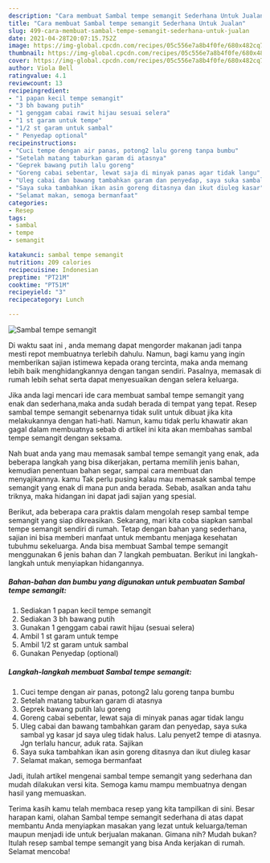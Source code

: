 ```yaml
---
description: "Cara membuat Sambal tempe semangit Sederhana Untuk Jualan"
title: "Cara membuat Sambal tempe semangit Sederhana Untuk Jualan"
slug: 499-cara-membuat-sambal-tempe-semangit-sederhana-untuk-jualan
date: 2021-04-28T20:07:15.752Z
image: https://img-global.cpcdn.com/recipes/05c556e7a8b4f0fe/680x482cq70/sambal-tempe-semangit-foto-resep-utama.jpg
thumbnail: https://img-global.cpcdn.com/recipes/05c556e7a8b4f0fe/680x482cq70/sambal-tempe-semangit-foto-resep-utama.jpg
cover: https://img-global.cpcdn.com/recipes/05c556e7a8b4f0fe/680x482cq70/sambal-tempe-semangit-foto-resep-utama.jpg
author: Viola Bell
ratingvalue: 4.1
reviewcount: 13
recipeingredient:
- "1 papan kecil tempe semangit"
- "3 bh bawang putih"
- "1 genggam cabai rawit hijau sesuai selera"
- "1 st garam untuk tempe"
- "1/2 st garam untuk sambal"
- " Penyedap optional"
recipeinstructions:
- "Cuci tempe dengan air panas, potong2 lalu goreng tanpa bumbu"
- "Setelah matang taburkan garam di atasnya"
- "Geprek bawang putih lalu goreng"
- "Goreng cabai sebentar, lewat saja di minyak panas agar tidak langu"
- "Uleg cabai dan bawang tambahkan garam dan penyedap, saya suka sambal yg kasar jd saya uleg tidak halus. Lalu penyet2 tempe di atasnya. Jgn terlalu hancur, aduk rata. Sajikan"
- "Saya suka tambahkan ikan asin goreng ditasnya dan ikut diuleg kasar"
- "Selamat makan, semoga bermanfaat"
categories:
- Resep
tags:
- sambal
- tempe
- semangit

katakunci: sambal tempe semangit 
nutrition: 209 calories
recipecuisine: Indonesian
preptime: "PT21M"
cooktime: "PT51M"
recipeyield: "3"
recipecategory: Lunch

---
```



![Sambal tempe semangit](https://img-global.cpcdn.com/recipes/05c556e7a8b4f0fe/680x482cq70/sambal-tempe-semangit-foto-resep-utama.jpg)

Di waktu  saat ini , anda memang dapat mengorder makanan jadi tanpa mesti repot membuatnya terlebih dahulu. Namun, bagi kamu yang ingin memberikan sajian istimewa kepada orang tercinta, maka anda memang lebih baik menghidangkannya dengan tangan sendiri. Pasalnya, memasak di rumah lebih sehat serta dapat menyesuaikan dengan selera keluarga.

Jika anda lagi mencari ide cara membuat sambal tempe semangit yang enak dan sederhana,maka anda sudah berada di tempat yang tepat. Resep sambal tempe semangit  sebenarnya tidak sulit untuk dibuat jika kita melakukannya dengan hati-hati. Namun, kamu tidak perlu khawatir akan gagal dalam membuatnya 
sebab di artikel ini kita akan membahas sambal tempe semangit dengan seksama.  



Nah buat anda yang mau memasak sambal tempe semangit yang enak, ada beberapa langkah yang bisa dikerjakan, pertama memilih jenis bahan, kemudian penentuan bahan segar, sampai cara membuat dan menyajikannya. kamu Tak perlu pusing kalau mau memasak sambal tempe semangit yang enak di mana pun anda berada. Sebab, asalkan anda  tahu triknya, maka hidangan ini dapat jadi sajian yang spesial.

Berikut, ada beberapa cara praktis  dalam mengolah resep sambal tempe semangit yang siap dikreasikan. Sekarang, mari kita coba siapkan sambal tempe semangit sendiri di rumah. Tetap dengan bahan yang sederhana, sajian ini bisa memberi manfaat untuk membantu menjaga kesehatan tubuhmu sekeluarga. Anda bisa membuat Sambal tempe semangit menggunakan 6 jenis bahan dan 7 langkah pembuatan. Berikut ini langkah-langkah untuk menyiapkan hidangannya.

<!--inarticleads1-->

##### Bahan-bahan dan bumbu yang digunakan untuk pembuatan Sambal tempe semangit:

1. Sediakan 1 papan kecil tempe semangit
1. Sediakan 3 bh bawang putih
1. Gunakan 1 genggam cabai rawit hijau (sesuai selera)
1. Ambil 1 st garam untuk tempe
1. Ambil 1/2 st garam untuk sambal
1. Gunakan  Penyedap (optional)




<!--inarticleads2-->

##### Langkah-langkah membuat Sambal tempe semangit:

1. Cuci tempe dengan air panas, potong2 lalu goreng tanpa bumbu
1. Setelah matang taburkan garam di atasnya
1. Geprek bawang putih lalu goreng
1. Goreng cabai sebentar, lewat saja di minyak panas agar tidak langu
1. Uleg cabai dan bawang tambahkan garam dan penyedap, saya suka sambal yg kasar jd saya uleg tidak halus. Lalu penyet2 tempe di atasnya. Jgn terlalu hancur, aduk rata. Sajikan
1. Saya suka tambahkan ikan asin goreng ditasnya dan ikut diuleg kasar
1. Selamat makan, semoga bermanfaat




Jadi, itulah artikel mengenai  sambal tempe semangit  yang sederhana dan mudah dilakukan versi kita. Semoga kamu mampu membuatnya dengan hasil yang memuaskan. 

Terima kasih kamu telah membaca resep yang kita tampilkan di sini. Besar harapan kami, olahan  Sambal tempe semangit sederhana di atas dapat membantu Anda menyiapkan masakan yang lezat untuk keluarga/teman maupun menjadi ide untuk berjualan makanan. Gimana nih? Mudah bukan? Itulah resep sambal tempe semangit yang bisa Anda kerjakan di rumah. Selamat mencoba!

